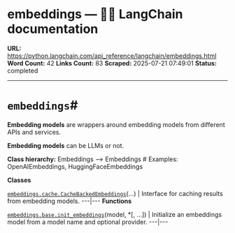 # embeddings — 🦜🔗 LangChain  documentation

**URL:** https://python.langchain.com/api_reference/langchain/embeddings.html
**Word Count:** 42
**Links Count:** 83
**Scraped:** 2025-07-21 07:49:01
**Status:** completed

---

# `embeddings`\#

**Embedding models** are wrappers around embedding models from different APIs and services.

**Embedding models** can be LLMs or not.

**Class hierarchy:**               Embeddings --> <name>Embeddings  # Examples: OpenAIEmbeddings, HuggingFaceEmbeddings     

**Classes**

[`embeddings.cache.CacheBackedEmbeddings`](https://python.langchain.com/api_reference/langchain/embeddings/langchain.embeddings.cache.CacheBackedEmbeddings.html#langchain.embeddings.cache.CacheBackedEmbeddings "langchain.embeddings.cache.CacheBackedEmbeddings")\(...\) | Interface for caching results from embedding models.   ---|---      **Functions**

[`embeddings.base.init_embeddings`](https://python.langchain.com/api_reference/langchain/embeddings/langchain.embeddings.base.init_embeddings.html#langchain.embeddings.base.init_embeddings "langchain.embeddings.base.init_embeddings")\(model, \*\[, ...\]\) | Initialize an embeddings model from a model name and optional provider.   ---|---
